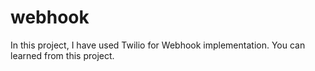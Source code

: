 # webhook

In this project, I have used Twilio for Webhook implementation.
You can learned from this project.
